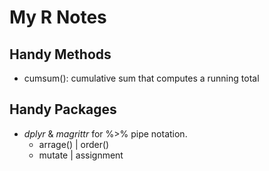 # My R Notes

## Handy Methods
- cumsum(): cumulative sum that computes a running total


## Handy Packages
- <i>dplyr</i> & <i>magrittr</i> for %>% pipe notation.
  - arrage() | order() 
  - mutate | assignment
